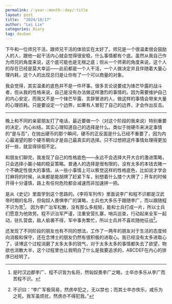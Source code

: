```yaml
---
permalink: /:year-:month-:day/:title
layout: post
title:  "2024/10/17"
author: "Lei Lie"
categories: Diary
tag: douban
---
```


下午和一位师兄干活，跟师兄干活的体验实在太好了。师兄是一个很温柔很会鼓励人的人，跟他一起干活内心就会觉得很安稳，什么事情都有个底。虽然从我自己作为师兄的角度来说，这个底可能也是无根之底；但从一个师弟的角度来说，这个人的存在已经是莫大幸运——此前都是一个人干活，一个人做决定并且伴随着大量心理内耗，这个人的出现总归是让你有了一个可以商量的对象。

我会觉得，其实温柔的底色并不是一件坏事。很多言论说要成为锋芒毕露的战斗者，但从我的性格来说，自己是没有办法做这样激烈的事情的。因为需要维护自己的内心安定，而我又不是一个锋芒毕露、言辞冒进的人，做这样的事情会带来大量的心理损耗。只是要设定一个边界，如果有人冒犯了自己的边界，才会作出反击。

---

晚上和不同的亲密朋友打了电话，最近要做一个（对这个阶段的我来说）特别重要的决定，内心纠结。其实心理知道自己的选择是什么。类似于抛硬币来决定事情的“是与否”，在抛出硬币的那个瞬间，硬币的正反面是什么已经不重要了，因为内心最渴望的那个硬币朝向才是自己最真实的选择。只不过想把这件事情处理得更加好一些，就显得徘徊不定。

和朋友们聊完，我发现了自己的性格底色——永远不会选择大开大合的激进策略，只会选择小赢小输的稳妥策略。普通人的选择是很有限的，没有太多的本钱去赌一个不确定性很大的事情。从一些小事情上可以察觉这样的性格底色，比如说才学会打麻将的时候，从来都是能胡牌了赶紧下车，别想着什么搂个大牌了；开车的时候开得十分谨慎，路上有任何危险都会减速而非加速拼一把。

是从《史记》里面学到这个思路的。《李将军列传》里面说李广和程不识都是汉武帝时期的名将，但匈奴人畏惧李广的谋略，士兵也大多乐于跟随李广，而以跟随程不识为苦[^1]。 因为李广治军松散，没有那么多规矩，能和士兵打成一片，所以士兵们愿意为他效劳。程不识治军严谨，注重安营扎寨，哨兵巡查，行动起来全军一起动，驻扎营盘，敌人偷袭不得，军中事务繁忙，所以士兵并不喜欢随他征战[^2]。

还发现了不同阶段的朋友也有不同的想法，工作了一两年的朋友对于生活的态度倾向消极和保守，还在念博士的朋友仍然有很积极的进取心。我已经没有太多进取心了，读博这个过程消磨了太多太多的锐气，对于太多太多的事情都失去了欲望，物欲也消散大半，这个过程里也让我明白了什么是我要追求的，ABCDEF在内心的排序已经明了。

[^1]:是时汉边郡李广、程不识皆为名将，然匈奴畏李广之略，士卒亦多乐从李广而苦程不识。

[^2]:不识曰：“李广军极简易，然虏卒犯之，无以禁也；而其士卒亦佚乐，咸乐为之死。我军虽烦扰，然虏亦不得犯我。”
